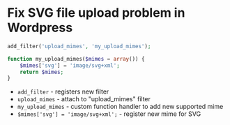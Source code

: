 # Fix SVG file upload problem in Wordpress

```php
add_filter('upload_mimes', 'my_upload_mimes');

function my_upload_mimes($mimes = array()) {
    $mimes['svg'] = 'image/svg+xml';
    return $mimes;
}
```

- `add_filter` - registers new filter
- `upload_mimes` - attach to "upload_mimes" filter
- `my_upload_mimes` - custom function handler to add new supported mime
- `$mimes['svg'] = 'image/svg+xml';` - register new mime for SVG


